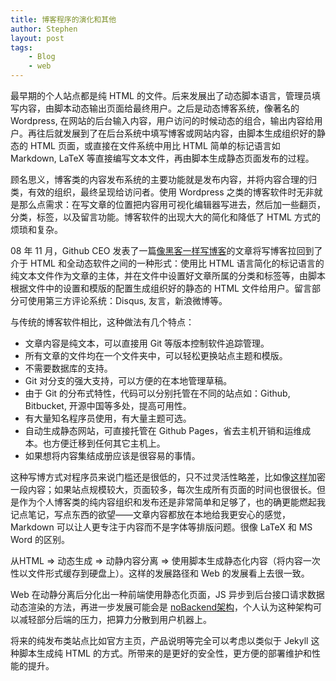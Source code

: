 ```yaml
---
title: 博客程序的演化和其他
author: Stephen
layout: post
tags:
    - Blog
    - web
---
```


最早期的个人站点都是纯 HTML 的文件。后来发展出了动态脚本语言，管理员填写内容，由脚本动态输出页面给最终用户。之后是动态博客系统，像著名的 Wordpress, 在网站的后台输入内容，用户访问的时候动态的组合，输出内容给用户。再往后就发展到了在后台系统中填写博客或网站内容，由脚本生成组织好的静态的 HTML 页面，或直接在文件系统中用比 HTML 简单的标记语言如 Markdown, LaTeX 等直接编写文本文件，再由脚本生成静态页面发布的过程。
<!--more-->

顾名思义，博客类的内容发布系统的主要功能就是发布内容，并将内容合理的归类，有效的组织，最终呈现给访问者。使用 Wordpress 之类的博客软件时无非就是那么点需求：在写文章的位置把内容用可视化编辑器写进去，然后加一些翻页，分类，标签，以及留言功能。博客软件的出现大大的简化和降低了 HTML 方式的烦琐和复杂。

08 年 11 月，Github CEO 发表了一篇[像黑客一样写博客](http://tom.preston-werner.com/2008/11/17/blogging-like-a-hacker.html)的文章将写博客拉回到了介于 HTML 和全动态软件之间的一种形式：使用比 HTML 语言简化的标记语言的纯文本文件作为文章的主体，并在文件中设置好文章所属的分类和标签等，由脚本根据文件中的设置和模版的配置生成组织好的静态的 HTML 文件给用户。留言部分可使用第三方评论系统：Disqus, 友言，新浪微博等。

与传统的博客软件相比，这种做法有几个特点：

* 文章内容是纯文本，可以直接用 Git 等版本控制软件追踪管理。
* 所有文章的文件均在一个文件夹中，可以轻松更换站点主题和模版。
* 不需要数据库的支持。
* Git 对分支的强大支持，可以方便的在本地管理草稿。
* 由于 Git 的分布式特性，代码可以分别托管在不同的站点如：Github, Bitbucket, 开源中国等多处，提高可用性。
* 有大量知名程序员使用，有大量主题可选。
* 自动生成静态网站，可直接托管在 Github Pages，省去主机开销和运维成本。也方便迁移到任何其它主机上。
* 如果想将内容集结成册应该是很容易的事情。

这种写博方式对程序员来说门槛还是很低的，只不过灵活性略差，比如像[这样](http://www.tjs.im/78.html)加密一段内容；如果站点规模较大，页面较多，每次生成所有页面的时间也很很长。但是作为个人博客类的纯内容组织和发布还是非常简单和足够了，也的确更能燃起我记点笔记，写点东西的欲望——文章内容都放在本地给我更安心的感觉，Markdown 可以让人更专注于内容而不是字体等排版问题。很像 LaTeX 和 MS Word 的区别。

从HTML => 动态生成 => 动静内容分离 => 使用脚本生成静态化内容（将内容一次性以文件形式缓存到硬盘上）。这样的发展路径和 Web 的发展看上去很一致。

Web 在动静分离后分化出一种前端使用静态化页面，JS 异步到后台接口请求数据动态渲染的方法，再进一步发展可能会是 [noBackend架构](http://www.infoq.com/cn/news/2013/06/wangtao-on-nobackend)，个人认为这种架构可以减轻部分后端的压力，把算力分散到用户机器上。 

将来的纯发布类站点比如官方主页，产品说明等完全可以考虑以类似于 Jekyll 这种脚本生成纯 HTML 的方式。所带来的是更好的安全性，更方便的部署维护和性能的提升。

